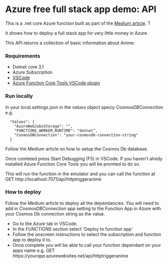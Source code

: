 # Azure free full stack app demo: API
This is a .net core Azure function built as part of the [Medium article](hhttps://medium.com/@ashley.kelham/controlling-the-usage-of-your-startup-on-azure-for-under-1-using-api-management-64a93ba71752). T

It shows how to deploy a full stack app for very little money in Azure.

This API returns a collection of basic information about Anime.

### Requirements
* Dotnet core 3.1
* Azure Subscription
* [VSCode](https://code.visualstudio.com/) 
* [Azure Function Core Tools VSCode plugin](https://docs.microsoft.com/en-us/azure/azure-functions/functions-run-local?tabs=windows%2Ccsharp%2Cbash)

### Run locally
In your local.settings.json in the *values* object speciy *CosmosDBConnection* e.g.

```
  "Values": {
    "AzureWebJobsStorage": "",
    "FUNCTIONS_WORKER_RUNTIME": "dotnet",
    "CosmosDBConnection": "your-cosmosdb-connection-string"
  }
```

Follow the Medium article on how to setup the Cosmos Db database.

Once comleted press Start Debugging (F5) in VSCode. If you haven't alredy installed Azure Function Core Tools you will be promted to do so.

This will run the function in the emulator and you can call the function at GET http://localhost:7071/api/httptriggeranime

### How to deploy
Follow the Medium article to deploy all the dependancies. You will need to add in *CosmosDBConnection* app setting to the Function App in Azure with your Cosmos Db connection string as the value.

* Go to the *Azure* tab in VSCode.
* In the *FUNCTIONS* section select 'Deploy to function app'
* Follow the onscreen instructions to select the subscription and function app to deploy it to.
* Once complete you will be able to call your function dependant on your apps name e.g. GET https://*yourapp*.azurewebsites.net/api/httptriggeranime
